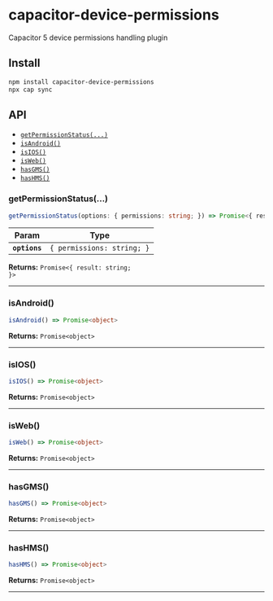 # capacitor-device-permissions

Capacitor 5 device permissions handling plugin

## Install

```bash
npm install capacitor-device-permissions
npx cap sync
```

## API

<docgen-index>

* [`getPermissionStatus(...)`](#getpermissionstatus)
* [`isAndroid()`](#isandroid)
* [`isIOS()`](#isios)
* [`isWeb()`](#isweb)
* [`hasGMS()`](#hasgms)
* [`hasHMS()`](#hashms)

</docgen-index>

<docgen-api>
<!--Update the source file JSDoc comments and rerun docgen to update the docs below-->

### getPermissionStatus(...)

```typescript
getPermissionStatus(options: { permissions: string; }) => Promise<{ result: string | undefined; }>
```

| Param         | Type                                  |
| ------------- | ------------------------------------- |
| **`options`** | <code>{ permissions: string; }</code> |

**Returns:** <code>Promise&lt;{ result: string; }&gt;</code>

--------------------


### isAndroid()

```typescript
isAndroid() => Promise<object>
```

**Returns:** <code>Promise&lt;object&gt;</code>

--------------------


### isIOS()

```typescript
isIOS() => Promise<object>
```

**Returns:** <code>Promise&lt;object&gt;</code>

--------------------


### isWeb()

```typescript
isWeb() => Promise<object>
```

**Returns:** <code>Promise&lt;object&gt;</code>

--------------------


### hasGMS()

```typescript
hasGMS() => Promise<object>
```

**Returns:** <code>Promise&lt;object&gt;</code>

--------------------


### hasHMS()

```typescript
hasHMS() => Promise<object>
```

**Returns:** <code>Promise&lt;object&gt;</code>

--------------------

</docgen-api>
